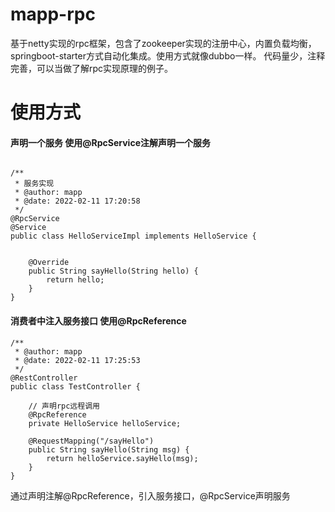 # mapp-rpc
基于netty实现的rpc框架，包含了zookeeper实现的注册中心，内置负载均衡，springboot-starter方式自动化集成。使用方式就像dubbo一样。
代码量少，注释完善，可以当做了解rpc实现原理的例子。

# 使用方式
#### 声明一个服务 使用@RpcService注解声明一个服务
  
```

/**
 * 服务实现
 * @author: mapp
 * @date: 2022-02-11 17:20:58
 */
@RpcService
@Service
public class HelloServiceImpl implements HelloService {


    @Override
    public String sayHello(String hello) {
        return hello;
    }
}
```

#### 消费者中注入服务接口 使用@RpcReference
```
/**
 * @author: mapp
 * @date: 2022-02-11 17:25:53
 */
@RestController
public class TestController {

    // 声明rpc远程调用
    @RpcReference
    private HelloService helloService;

    @RequestMapping("/sayHello")
    public String sayHello(String msg) {
        return helloService.sayHello(msg);
    }
}
```
通过声明注解@RpcReference，引入服务接口，@RpcService声明服务

